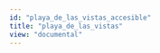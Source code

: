 ```yaml
---
id: "playa_de_las_vistas_accesible"
title: "playa_de_las_vistas"
view: "documental"
---
```

<app-tab-bar></app-tab-bar>
<app-paginator-browser ng-controller="resourcePaginatorCtrl">
    <div class="small-12 columns" ng-class="{'end': $last}" ng-repeat="card in elements()">
        <app-card-simple item="card" prefix="node.href"></app-card-simple>
    </div>
</app-paginator-browser>
